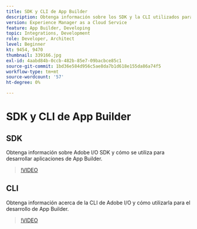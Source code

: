 ```yaml
---
title: SDK y CLI de App Builder
description: Obtenga información sobre los SDK y la CLI utilizados para desarrollar aplicaciones de App Builder.
version: Experience Manager as a Cloud Service
feature: App Builder, Developing
topic: Integrations, Development
role: Developer, Architect
level: Beginner
kt: 9454, 9470
thumbnail: 339166.jpg
exl-id: 4aabd84b-0ccb-482b-85e7-09bacbce85c1
source-git-commit: 1bd36e584d956c5ae8da7b1d618e155da86a74f5
workflow-type: tm+mt
source-wordcount: '57'
ht-degree: 0%

---
```


# SDK y CLI de App Builder

## SDK

Obtenga información sobre Adobe I/O SDK y cómo se utiliza para desarrollar aplicaciones de App Builder.

>[!VIDEO](https://video.tv.adobe.com/v/339166/?quality=12&learn=on)

## CLI

Obtenga información acerca de la CLI de Adobe I/O y cómo utilizarla para el desarrollo de App Builder.

>[!VIDEO](https://video.tv.adobe.com/v/339167/?quality=12&learn=on)
